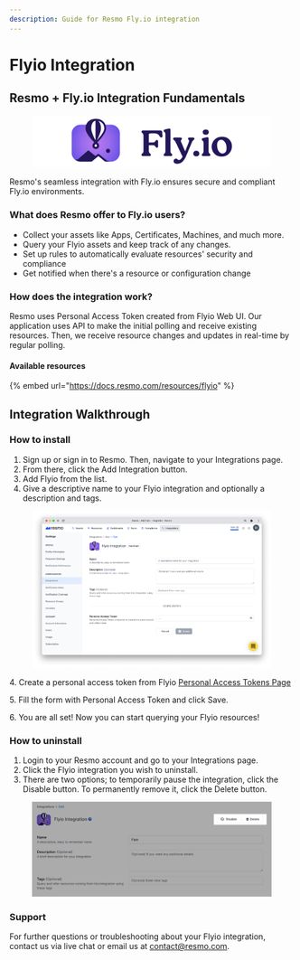 ```yaml
---
description: Guide for Resmo Fly.io integration
---
```


# Flyio Integration

## Resmo + Fly.io Integration Fundamentals

<figure><img src="../.gitbook/assets/flyio-logo.png" alt=""><figcaption></figcaption></figure>

Resmo's seamless integration with Fly.io ensures secure and compliant Fly.io environments.

### What does Resmo offer to Fly.io users?

* Collect your assets like Apps, Certificates, Machines, and much more.
* Query your Flyio assets and keep track of any changes.
* Set up rules to automatically evaluate resources' security and compliance
* Get notified when there's a resource or configuration change

### How does the integration work?

Resmo uses Personal Access Token created from Flyio Web UI. Our application uses API to make the initial polling and receive existing resources. Then, we receive resource changes and updates in real-time by regular polling.

#### Available resources

{% embed url="https://docs.resmo.com/resources/flyio" %}

## Integration Walkthrough

### How to install

1. Sign up or sign in to Resmo. Then, navigate to your Integrations page.
2. From there, click the Add Integration button.
3. Add Flyio from the list.&#x20;
4. Give a descriptive name to your Flyio integration and optionally a description and tags.

<figure><img src="../.gitbook/assets/flyio-integration.png" alt=""><figcaption></figcaption></figure>

4\. Create a personal access token from Flyio [Personal Access Tokens Page](https://fly.io/user/personal\_access\_tokens)

5\. Fill the form with Personal Access Token and click Save.

6\. You are all set! Now you can start querying your Flyio resources!

### How to uninstall

1. Login to your Resmo account and go to your Integrations page.
2. Click the Flyio integration you wish to uninstall.
3. There are two options; to temporarily pause the integration, click the Disable button. To permanently remove it, click the Delete button.

<figure><img src="../.gitbook/assets/flyio-config.png" alt=""><figcaption></figcaption></figure>

### Support

For further questions or troubleshooting about your Flyio integration, contact us via live chat or email us at contact@resmo.com.
